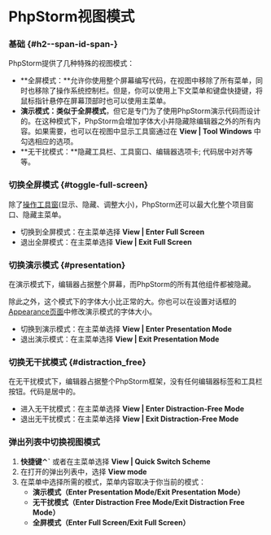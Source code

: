 # PhpStorm视图模式

### 基础 {#h2--span-id-span-}

PhpStorm提供了几种特殊的视图模式：

* **全屏模式：**允许你使用整个屏幕编写代码，在视图中移除了所有菜单，同时也移除了操作系统控制栏。但是，你可以使用上下文菜单和键盘快捷键，将鼠标指针悬停在屏幕顶部时也可以使用主菜单。
* **演示模式：**类似于**全屏模式**，但它是专门为了使用PhpStorm演示代码而设计的。在这种模式下，PhpStorm会增加字体大小并隐藏除编辑器之外的所有内容。如果需要，也可以在视图中显示工具窗通过在 **View \| Tool Windows** 中勾选相应的选项。
* **无干扰模式：**隐藏工具栏、工具窗口、编辑器选项卡; 代码居中对齐等等。

### 切换全屏模式 {#toggle-full-screen}

除了[操作工具窗](https://www.jetbrains.com/help/phpstorm/manipulating-the-tool-windows.html)\(显示、隐藏、调整大小\)，PhpStorm还可以最大化整个项目窗口、隐藏主菜单。

* 切换到全屏模式：在主菜单选择 **View \| Enter Full Screen**
* 退出全屏模式：在主菜单选择 **View \| Exit Full Screen**

### 切换演示模式 {#presentation}

在演示模式下，编辑器占据整个屏幕，而PhpStorm的所有其他组件都被隐藏。

除此之外，这个模式下的字体大小比正常的大。你也可以在设置对话框的 [Appearance页面](https://www.jetbrains.com/help/phpstorm/settings-appearance.html#presentation)中修改演示模式的字体大小。

* 切换到演示模式：在主菜单选择 **View \| Enter Presentation Mode**
* 退出演示模式：在主菜单选择 **View \| Exit Presentation Mode**

### 切换无干扰模式 {#distraction_free}

在无干扰模式下，编辑器占据整个PhpStorm框架，没有任何编辑器标签和工具栏按钮。代码是居中的。

* 进入无干扰模式：在主菜单选择 **View \| Enter Distraction-Free Mode**
* 退出无干扰模式：在主菜单选择 **View \| Exit Distraction-Free Mode**

### 弹出列表中切换视图模式

1. **快捷键⌃\`** 或者在主菜单选择 **View \| Quick Switch Scheme**
2. 在打开的弹出列表中，选择 **View mode**
3. 在菜单中选择所需的模式，菜单内容取决于你当前的模式：
   * **演示模式（Enter Presentation Mode/Exit Presentation Mode）**
   * **无干扰模式（Enter Distraction Free Mode/Exit Distraction Free Mode）**
   * **全屏模式（Enter Full Screen/Exit Full Screen）**

